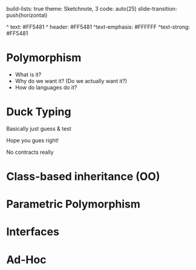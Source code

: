 build-lists: true
theme: Sketchnote, 3
code: auto(25)
slide-transition: push(horizontal)

^ text: #FF5481
^ header: #FF5481
^text-emphasis: #FFFFFF
^text-strong: #FF5481

# Polymorphism

- What is it?
- Why do we want it? (Do we actually want it?)
- How do languages do it?

# Duck Typing

Basically just guess & test

Hope you gues right!

No contracts really

# Class-based inheritance (OO)

# Parametric Polymorphism

# Interfaces

# Ad-Hoc
